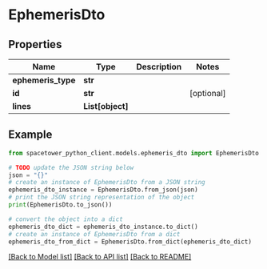 # EphemerisDto


## Properties

Name | Type | Description | Notes
------------ | ------------- | ------------- | -------------
**ephemeris_type** | **str** |  | 
**id** | **str** |  | [optional] 
**lines** | **List[object]** |  | 

## Example

```python
from spacetower_python_client.models.ephemeris_dto import EphemerisDto

# TODO update the JSON string below
json = "{}"
# create an instance of EphemerisDto from a JSON string
ephemeris_dto_instance = EphemerisDto.from_json(json)
# print the JSON string representation of the object
print(EphemerisDto.to_json())

# convert the object into a dict
ephemeris_dto_dict = ephemeris_dto_instance.to_dict()
# create an instance of EphemerisDto from a dict
ephemeris_dto_from_dict = EphemerisDto.from_dict(ephemeris_dto_dict)
```
[[Back to Model list]](../README.md#documentation-for-models) [[Back to API list]](../README.md#documentation-for-api-endpoints) [[Back to README]](../README.md)


